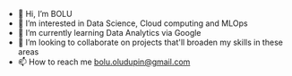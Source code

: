 - 👋 Hi, I’m BOLU
- 👀 I’m interested in Data Science, Cloud computing and MLOps
- 🌱 I’m currently learning Data Analytics via Google
- 💞️ I’m looking to collaborate on projects that'll broaden my skills in these areas
- 📫 How to reach me bolu.oludupin@gmail.com

<!---
Cravity-hub/Cravity-hub is a ✨ special ✨ repository because its `README.md` (this file) appears on your GitHub profile.
You can click the Preview link to take a look at your changes.
--->
